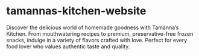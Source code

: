 # tamannas-kitchen-website
Discover the delicious world of homemade goodness with Tamanna’s Kitchen. From mouthwatering recipes to premium, preservative-free frozen snacks, indulge in a variety of flavors crafted with love. Perfect for every food lover who values authentic taste and quality.
